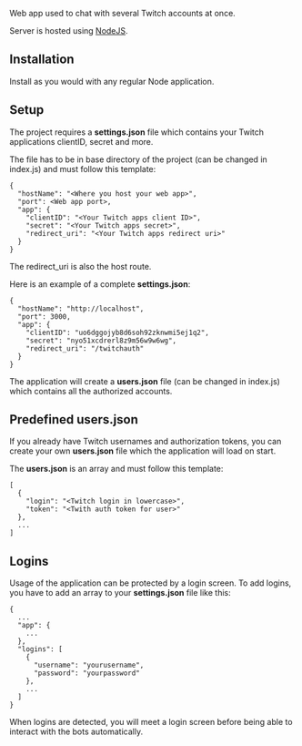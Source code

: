 Web app used to chat with several Twitch accounts at once.

Server is hosted using [NodeJS](http://nodejs.org/).

## Installation

Install as you would with any regular Node application.

## Setup

The project requires a **settings.json** file which contains your Twitch applications clientID, secret and more.

The file has to be in base directory of the project (can be changed in index.js) and must follow this template:

```
{
  "hostName": "<Where you host your web app>",
  "port": <Web app port>,
  "app": {
    "clientID": "<Your Twitch apps client ID>",
    "secret": "<Your Twitch apps secret>",
    "redirect_uri": "<Your Twitch apps redirect uri>"
  }
}
```

The redirect_uri is also the host route.

Here is an example of a complete **settings.json**:

```
{
  "hostName": "http://localhost",
  "port": 3000,
  "app": {
    "clientID": "uo6dggojyb8d6soh92zknwmi5ej1q2",
    "secret": "nyo51xcdrerl8z9m56w9w6wg",
    "redirect_uri": "/twitchauth"
  }
}
```

The application will create a **users.json** file (can be changed in index.js) which contains all the authorized accounts.

## Predefined users.json

If you already have Twitch usernames and authorization tokens, you can create your own **users.json** file which the application will load on start.

The **users.json** is an array and must follow this template:

```
[
  {
    "login": "<Twitch login in lowercase>",
    "token": "<Twith auth token for user>"
  },
  ...
]
```

## Logins

Usage of the application can be protected by a login screen. To add logins, you have to add an array to your **settings.json** file like this:


```
{
  ...
  "app": {
    ...
  },
  "logins": [
    {
      "username": "yourusername",
      "password": "yourpassword"
    },
    ...
  ]
}
```

When logins are detected, you will meet a login screen before being able to interact with the bots automatically.